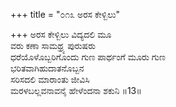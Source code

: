 +++
title = "೦೧೩ ಅರಸ ಕೇಳ್ಬಿಲು"

+++
ಅರಸ ಕೇಳ್ಬಿಲು ವಿದ್ಯದಲಿ ಮೂ  
ವರು ಕಣಾ ಸಾಮಥ್ರ್ಯ ಪುರುಷರು  
ಧರೆಯೊಳೊಬ್ಬರಿಗೊಂದು ಗುಣ ಪಾರ್ಥಂಗೆ ಮೂರು ಗುಣ  
ಭರಿತವಾಗಿಹುದಾತನೊಬ್ಬನ  
ಸರಿಸದಲಿ ಮಾರಾಂತು ಜೀವಿಸಿ  
ಮರಳಬಲ್ಲವನಾವನೈ ಹೇಳೆಂದನಾ ಶಕುನಿ     ॥13॥